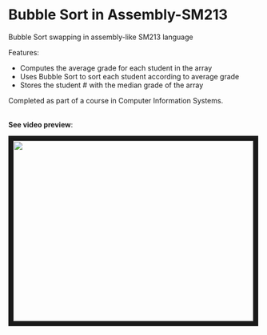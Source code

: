 # Bubble Sort in Assembly-SM213 

Bubble Sort swapping in assembly-like SM213 language

Features:
  - Computes the average grade for each student in the array
  - Uses Bubble Sort to sort each student according to average grade
  - Stores the student # with the median grade of the array

Completed as part of a course in Computer Information Systems.
    
<br>
<b>See video preview</b>:



<br>

<a href="https://youtu.be/zJXWIt3Ht2g
" target="_blank"><img src="https://img.youtube.com/vi/zJXWIt3Ht2g/maxresdefault.jpg" width="480" height="360" border="10" /></a>


